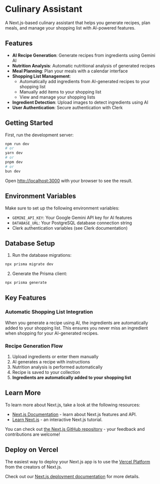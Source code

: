 # Culinary Assistant

A Next.js-based culinary assistant that helps you generate recipes, plan meals, and manage your shopping list with AI-powered features.

## Features

- **AI Recipe Generation**: Generate recipes from ingredients using Gemini AI
- **Nutrition Analysis**: Automatic nutritional analysis of generated recipes
- **Meal Planning**: Plan your meals with a calendar interface
- **Shopping List Management**: 
  - Automatically add ingredients from AI-generated recipes to your shopping list
  - Manually add items to your shopping list
  - View and manage your shopping lists
- **Ingredient Detection**: Upload images to detect ingredients using AI
- **User Authentication**: Secure authentication with Clerk

## Getting Started

First, run the development server:

```bash
npm run dev
# or
yarn dev
# or
pnpm dev
# or
bun dev
```

Open [http://localhost:3000](http://localhost:3000) with your browser to see the result.

## Environment Variables

Make sure to set up the following environment variables:

- `GEMINI_API_KEY`: Your Google Gemini API key for AI features
- `DATABASE_URL`: Your PostgreSQL database connection string
- Clerk authentication variables (see Clerk documentation)

## Database Setup

1. Run the database migrations:
```bash
npx prisma migrate dev
```

2. Generate the Prisma client:
```bash
npx prisma generate
```

## Key Features

### Automatic Shopping List Integration
When you generate a recipe using AI, the ingredients are automatically added to your shopping list. This ensures you never miss an ingredient when shopping for your AI-generated recipes.

### Recipe Generation Flow
1. Upload ingredients or enter them manually
2. AI generates a recipe with instructions
3. Nutrition analysis is performed automatically
4. Recipe is saved to your collection
5. **Ingredients are automatically added to your shopping list**

## Learn More

To learn more about Next.js, take a look at the following resources:

- [Next.js Documentation](https://nextjs.org/docs) - learn about Next.js features and API.
- [Learn Next.js](https://nextjs.org/learn) - an interactive Next.js tutorial.

You can check out [the Next.js GitHub repository](https://github.com/vercel/next.js) - your feedback and contributions are welcome!

## Deploy on Vercel

The easiest way to deploy your Next.js app is to use the [Vercel Platform](https://vercel.com/new?utm_medium=default-template&filter=next.js&utm_source=create-next-app&utm_campaign=create-next-app-readme) from the creators of Next.js.

Check out our [Next.js deployment documentation](https://nextjs.org/docs/app/building-your-application/deploying) for more details.
